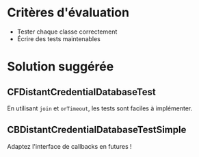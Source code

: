 # Critères d'évaluation

- Tester chaque classe correctement
- Écrire des tests maintenables

# Solution suggérée

## CFDistantCredentialDatabaseTest

En utilisant `join` et `orTimeout`, les tests sont faciles à implémenter.

## CBDistantCredentialDatabaseTestSimple

Adaptez l'interface de callbacks en futures !
